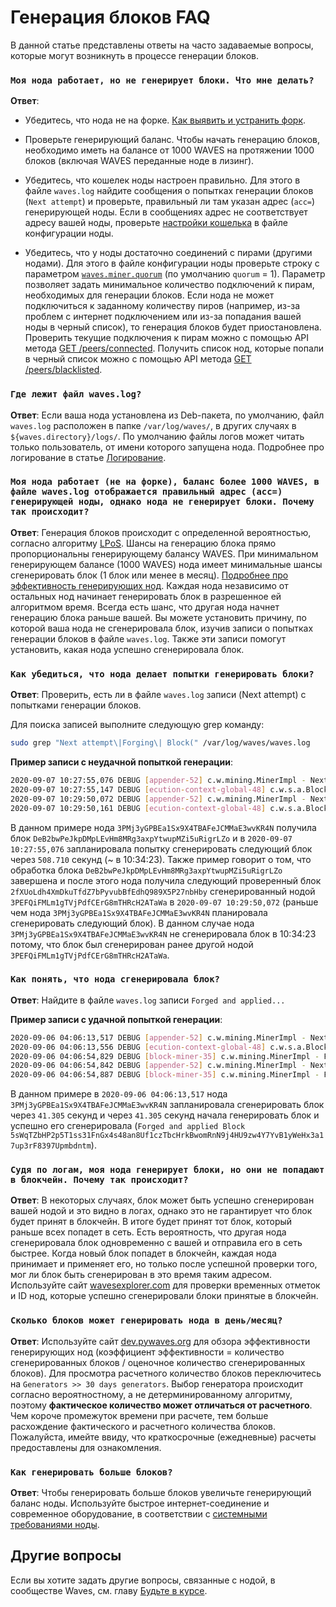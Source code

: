 # Генерация блоков FAQ

В данной статье представлены ответы на часто задаваемые вопросы, которые могут возникнуть в процессе генерации блоков.

### `Моя нода работает, но не генерирует блоки. Что мне делать?`

**Ответ**:

* Убедитесь, что нода не на форке. [Как выявить и устранить форк](/ru/waves-node/#работа-с-форками).

* Проверьте генерирующий баланс. Чтобы начать генерацию блоков, необходимо иметь на балансе от 1000 WAVES на протяжении 1000 блоков (включая WAVES переданные ноде в лизинг).

* Убедитесь, что кошелек ноды настроен правильно. Для этого в файле `waves.log` найдите сообщения о попытках генерации блоков (`Next attempt`) и проверьте, правильный ли там указан адрес (`acc=`) генерирующей ноды. Если в сообщениях адрес не соответствует адресу вашей ноды, проверьте [настройки кошелька](/ru/waves-node/node-configuration#настройки-кошелька) в файле конфигурации ноды.

* Убедитесь, что у ноды достаточно соединений с пирами (другими нодами).
Для этого в файле конфигурации ноды проверьте строку с параметром [`waves.miner.quorum`](/ru/waves-node/node-configuration#настроики-генератора-блоков) (по умолчанию `quorum` = 1). Параметр позволяет задать минимальное количество подключений к пирам, необходимых для генерации блоков. Если нода не может подключиться к заданному количеству пиров (например, из-за проблем с интернет подключением или из-за попадания вашей ноды в черный список), то генерация блоков будет приостановлена. Проверить текущие подключения к пирам можно с помощью API метода [GET /peers/connected](/ru/waves-node/node-api/peers#get-peers-connected). Получить список нод, которые попали в черный список можно с помощью API метода [GET /peers/blacklisted](/ru/waves-node/node-api/peers#get-peers-blacklisted).

### `Где лежит файл waves.log?`

**Ответ**: Если ваша нода установлена из Deb-пакета, по умолчанию, файл `waves.log` расположен в папке `/var/log/waves/`, в других случаях в `${waves.directory}/logs/`. По умолчанию файлы логов может читать только пользователь, от имени которого запущена нода. Подробнее про логирование в статье [Логирование](/ru/waves-node/logging-configuration).

### `Моя нода работает (не на форке), баланс более 1000 WAVES, в файле waves.log отображается правильный адрес (acc=) генерирующей ноды, однако нода не генерирует блоки. Почему так происходит?`

**Ответ**: Генерация блоков происходит с определенной вероятностью, согласно алгоритму [LPoS](/ru/blockchain/glossary#lpos). Шансы на генерацию блока прямо пропорциональны генерирующему балансу WAVES. При минимальном генерирующем балансе (1000 WAVES) нода имеет минимальные шансы сгенерировать блок (1 блок или менее в месяц). [Подробнее про эффективность генерирующих нод](#сколько-блоков-может-генерировать-нода-в-деньмесяц). Каждая нода независимо от остальных нод начинает генерировать блок в разрешенное ей алгоритмом время. Всегда есть шанс, что другая нода начнет генерацию блока раньше вашей. Вы можете установить причину, по которой ваша нода не сгенерировала блок, изучив записи о попытках генерации блоков в файле `waves.log`. Также эти записи помогут установить, какая нода успешно сгенерировала блок.

### `Как убедиться, что нода делает попытки генерировать блоки?`

**Ответ**: Проверить, есть ли в файле `waves.log` записи (Next attempt) с попытками генерации блоков.

Для поиска записей выполните следующую grep команду:

```bash
sudo grep "Next attempt\|Forging\| Block(" /var/log/waves/waves.log
```

**Пример записи с неудачной попыткой генерации**:

```bash
2020-09-07 10:27:55,076 DEBUG [appender-52] c.w.mining.MinerImpl - Next attempt for acc=3PMj3yGPBEa1Sx9X4TBAFeJCMMaE3wvKR4N in 508.710 seconds
2020-09-07 10:27:55,147 DEBUG [ecution-context-global-48] c.w.s.a.BlockAppender$ - [2ecdf572 134.209.30.86:56992] Appended Block(DeB2bwPeJkpDMpLEvHm8MRg3axpYtwupMZi5uRigrLZo,CPX3P6rvYttUhUFtM2MTHdJ4AALFyfdfDey5oH9CGJXP,3PJEPHsDNtfDRxxaja8wEp3mCXp5kpLYsLS,1599474474614,[])
2020-09-07 10:29:50,072 DEBUG [appender-52] c.w.mining.MinerImpl - Next attempt for acc=3PMj3yGPBEa1Sx9X4TBAFeJCMMaE3wvKR4N in 457.722 seconds
2020-09-07 10:29:50,161 DEBUG [ecution-context-global-48] c.w.s.a.BlockAppender$ - [7895562c 173.249.1.184:60940] Appended Block(2fXUoLdh4XmDkuTfdZ7bPyvubBfEdhQ989X5P27nbHby,8hs8fTy52sJyzJwxMb75A38JAxsEPjycMTyfCbbrW9XB,3PEFQiFMLm1gTVjPdfCErG8mTHRcH2ATaWa,1599474589929,[],600000000)
```

В данном примере нода `3PMj3yGPBEa1Sx9X4TBAFeJCMMaE3wvKR4N` получила блок `DeB2bwPeJkpDMpLEvHm8MRg3axpYtwupMZi5uRigrLZo` и в `2020-09-07 10:27:55,076` запланировала попытку сгенерировать следующий блок через `508.710` секунд (~ в 10:34:23). Также пример говорит о том, что обработка блока `DeB2bwPeJkpDMpLEvHm8MRg3axpYtwupMZi5uRigrLZo` завершена и после этого нода получила следующий проверенный блок `2fXUoLdh4XmDkuTfdZ7bPyvubBfEdhQ989X5P27nbHby` сгенерированный нодой `3PEFQiFMLm1gTVjPdfCErG8mTHRcH2ATaWa` в `2020-09-07 10:29:50,072` (раньше чем нода `3PMj3yGPBEa1Sx9X4TBAFeJCMMaE3wvKR4N` планировала сгенерировать следующий блок). В данном случае нода `3PMj3yGPBEa1Sx9X4TBAFeJCMMaE3wvKR4N` не сгенерировала блок в 10:34:23 потому, что блок был сгенерирован ранее другой нодой `3PEFQiFMLm1gTVjPdfCErG8mTHRcH2ATaWa`.

### `Как понять, что нода сгенерировала блок?`

**Ответ**: Найдите в файле `waves.log` записи `Forged and applied...`

**Пример записи с удачной попыткой генерации**:

```bash
2020-09-06 04:06:13,517 DEBUG [appender-52] c.w.mining.MinerImpl - Next attempt for acc=3PMj3yGPBEa1Sx9X4TBAFeJCMMaE3wvKR4N in 41.305 seconds
2020-09-06 04:06:13,556 DEBUG [ecution-context-global-48] c.w.s.a.BlockAppender$ - [560c392d 5.189.182.6:52504] Appended Block(3bQwytTjwQCkQs2DWuoR5oqNKFtjAyDSftHQXrW2ALLQ29MpVBuX96231JW9joTGsYbbuyHaEuhrfUVvgFxdnJBs,2rTRaJqMrp2L3HvUfJ4FRQQGZGPM23kHVdhy1pAQucHLAvyG7QEHy6mMw9MfV7cjf7r2BDWYeyv7Eih3Uz83yVog,3P2HNUd5VUPLMQkJmctTPEeeHumiPN2GkTb,1599365173456,[],600000000)
2020-09-06 04:06:54,829 DEBUG [block-miner-35] c.w.mining.MinerImpl - Forging with <3PMj3yGPBEa1Sx9X4TBAFeJCMMaE3wvKR4N>, Time 41369 > Estimated Time 41361, balance 3485157657499, prev block 2qNW6zpp419atqZbstbwnAijUAmk55ggWiSvFLu6eDDSMuMciMta9f8aNXWh1HybQe2i2R2KwMcRrhHwd8by2Ya7 at 2228616 with target 61
2020-09-06 04:06:54,842 DEBUG [appender-52] c.w.mining.MinerImpl - Next attempt for acc=3PMj3yGPBEa1Sx9X4TBAFeJCMMaE3wvKR4N in 412.766 seconds
2020-09-06 04:06:54,887 DEBUG [block-miner-35] c.w.mining.MinerImpl - Forged and applied Block(5sWqTZbHP2p5T1ss31FnGx4s48an8Uf1czTbcHrkBwomRnN9j4HU9zw4Y7YvB1yWeHx3a17up3rF8397Upmbdntm,2qNW6zpp419atqZbstbwnAijUAmk55ggWiSvFLu6eDDSMuMciMta9f8aNXWh1HybQe2i2R2KwMcRrhHwd8by2Ya7,<3PMj3yGPBEa1Sx9X4TBAFeJCMMaE3wvKR4N>,1599365214825,[],2000000000) with cumulative score 525712542186004822512224
```

В данном примере в `2020-09-06 04:06:13,517` нода `3PMj3yGPBEa1Sx9X4TBAFeJCMMaE3wvKR4N` запланировала сгенерировать блок через `41.305` секунд и через `41.305` секунд начала генерировать блок и успешно его сгенерировала (`Forged and applied Block 5sWqTZbHP2p5T1ss31FnGx4s48an8Uf1czTbcHrkBwomRnN9j4HU9zw4Y7YvB1yWeHx3a17up3rF8397Upmbdntm`).

### `Судя по логам, моя нода генерирует блоки, но они не попадают в блокчейн. Почему так происходит?`

**Ответ**: В некоторых случаях, блок может быть успешно сгенерирован вашей нодой и это видно в логах, однако это не гарантирует что блок будет принят в блокчейн. В итоге будет принят тот блок, который раньше всех попадет в сеть. Есть вероятность, что другая нода сгенерировала блок одновременно с вашей и отправила его в сеть быстрее. Когда новый блок попадет в блокчейн, каждая нода принимает и применяет его, но только после успешной проверки того, мог ли блок быть сгенерирован в это время таким адресом. Используйте сайт [wavesexplorer.com](https://wavesexplorer.com/) для проверки временных отметок и ID нод, которые успешно сгенерировали блоки принятые в блокчейн.

### `Сколько блоков может генерировать нода в день/месяц?`

**Ответ**: Используйте сайт [dev.pywaves.org](https://dev.pywaves.org/) для обзора эффективности генерирующих нод (коэффициент эффективности = количество сгенерированных блоков / оценочное количество сгенерированных блоков). Для просмотра расчетного количество блоков переключитесь на `Generators >> 30 days generators`. Выбор генератора происходит согласно вероятностному, а не детерминированному алгоритму, поэтому **фактическое количество может отличаться от расчетного**. Чем короче промежуток времени при расчете, тем больше расхождение фактического и расчетного количества блоков. Пожалуйста, имейте ввиду, что краткосрочные (ежедневные) расчеты предоставлены для ознакомления.

### `Как генерировать больше блоков?`

**Ответ**: Чтобы генерировать больше блоков увеличьте генерирующий баланс ноды. Используйте быстрое интернет-соединение и современное оборудование, в соответствии с [системными требованиями ноды](/ru/waves-node/how-to-install-a-node/how-to-install-a-node#системные-требования).

## Другие вопросы

Если вы хотите задать другие вопросы, связанные с нодой, в сообществе Waves, см. главу [Будьте в курсе](/ru/keep-in-touch/).